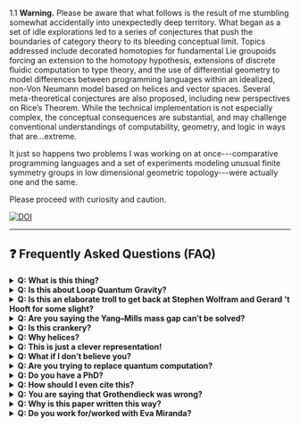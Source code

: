 1.1 **Warning.** Please be aware that what follows is the result of me stumbling somewhat accidentally into unexpectedly deep territory. What began as a set of idle explorations led to a series of conjectures that push the boundaries of category theory to its bleeding conceptual limit. Topics addressed include decorated homotopies for fundamental Lie groupoids forcing an extension to the homotopy hypothesis, extensions of discrete fluidic computation to type theory, and the use of differential geometry to model differences between programming languages within an idealized, non-Von Neumann model based on helices and vector spaces. Several meta-theoretical conjectures are also proposed, including new perspectives on Rice’s Theorem.
While the technical implementation is not especially complex, the conceptual consequences are substantial, and may challenge conventional understandings of computability, geometry, and logic in ways that are...extreme.

It just so happens two problems I was working on at once---comparative programming languages and a set of experiments modeling unusual finite symmetry groups in low dimensional geometric topology---were actually one and the same.

Please proceed with curiosity and caution.

[![DOI](https://zenodo.org/badge/1007378747.svg)](https://doi.org/10.5281/zenodo.15851975)

---

## ❓ Frequently Asked Questions (FAQ)

<details>
<summary><strong>Q: What is this thing?</strong></summary>

**A:** It’s a new model of computation based on geometry, flow, and torsion — not tapes and states. Think of it as what happens when lambda calculus, DNA, and a topology textbook walk into a bar and accidentally build a deterministic version of quantum mechanics.

Non-determinism is hard for humans to understand, and most cellular automata-style computation models are too simple. Geometry is the most natural way to actually understand non–Von Neumann computation.

Please note: this was built first for students and computer scientists. I can't please everyone.
</details>

<details>
<summary><strong>Q: Is this about Loop Quantum Gravity?</strong></summary>

**A:** Well yes, but actually no.

It’s about computation.

The fact that it just so happens to solve several decades-long standing problems in physics is frankly, not my fault.
</details>

<details>
<summary><strong>Q: Is this an elaborate troll to get back at Stephen Wolfram and Gerard 't Hooft for some slight?</strong></summary>

**A:** If it is, it wasn't done intentionally. They are both cited once each for important work. Maybe, however, the foundations of physics needed a reboot, and I just happened to have a dissatisfaction and a new manifold lying around.
</details>

<details>
<summary><strong>Q: Are you saying the Yang–Mills mass gap can’t be solved?</strong></summary>

**A:** I’m saying it might be a Lost Melody: a real number that’s recognizable but not computable.

Normally these two phenomena are separate, but once you turn computation into geometric process it utterly opens Pandora's box by unleashing the pathologies of real computation in the physical world.

Cantor started this process a century and a half ago, and as of right now it seems that our luck avoiding issues with the reals outside of pure math has...just run out.

As for why this hasn't been put together before — logicians naturally aren't interested in non-determinism and gauge theory. Why would they be?
</details>

<details>
<summary><strong>Q: Is this crankery?</strong></summary>

**A:** No. There’s actual category theory, geometric analysis, group theory, and citations to real math papers. I think you understand that no crank would even dream of writing such a paper. It's completely beyond their imagination. I'm far worse.

Also: no TOE, no vibes, no rants about infinity or human consciousness. Just helices.
</details>

<details>
<summary><strong>Q: Why helices?</strong></summary>

**A:** Because they encode chirality, flow, and symbolic structure — and nature already uses them to store data. I just followed the twist.
</details>

<details>
<summary><strong>Q: This is just a clever representation!</strong></summary>

**A:** As far as the constructions made of helices go — think of it like a Lie group, but in reverse! Instead of having a group that is a manifold, we create a manifold and turn it into a Lie groupoid.

The computation *is* manifold. The manifold *is* the computation.

I know you can make the "mental leap" in your mind. Two objects are the same in math when they behave the same.
</details>

<details>
<summary><strong>Q: What if I don’t believe you?</strong></summary>

**A:** Great. Read the paper. Break the model. If you can come up with a perfectly verifiable, maximally expressive computer programming language that executes on real hardware that someone who isn't one of Lurie's students can actually understand, you win.

(Also Bliokh deserves to be nominated for the Nobel in the future. The physical proof is already there, if one knows where to search and understands representation theory!)
</details>

<details>
<summary><strong>Q: Are you trying to replace quantum computation?</strong></summary>

**A:** No. But I’m trying to build a clean model of computation that happens to be geometrically expressive enough to contain the ghost of quantum mechanics — without the nondeterminism.

Taking a naive approach to geometric quantization can be very insightful.
</details>

<details>
<summary><strong>Q: Do you have a PhD?</strong></summary>

**A:** Nope.
</details>

<details>
<summary><strong>Q: How should I even cite this?</strong></summary>

**A:** Once it's on arXiv — after someone gives me an endorsement. Until then Zenodo.

But just cite it. That’s all I ask.
</details>

<details>
<summary><strong>Q: You are saying that Grothendieck was wrong?</strong></summary>

**A:** I'm saying the mathematics community was wrong to worship his personal ideals as self-sufficient truth. There is a richness in chirality and torsion we miss with coordinate-free geometry. Fixed points prove that, despite their ontological consequences.

I still believe in Grothendieck's vision, but when the universe tries to cheat humanity with frustrating problems like quantum mechanics, we cannot drown such a phenomenon in an ocean of generality. Instead what we can do is carve a solution using a river of flow.
</details>

<details>
<summary><strong>Q: Why is this paper written this way?</strong></summary>

**A:** Sometimes a math paper is just a math paper. Sometimes a math paper is actually a metamath paper that critiques the way we do math by constructive epistemology. You be the judge.
</details>

<details>
<summary><strong>Q: Do you work for/worked with Eva Miranda?</strong></summary>

**A:** No, but maybe after this I might!
</details>
